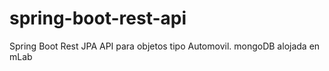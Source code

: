 # spring-boot-rest-api
Spring Boot Rest JPA API para objetos tipo Automovil.
mongoDB alojada en mLab
